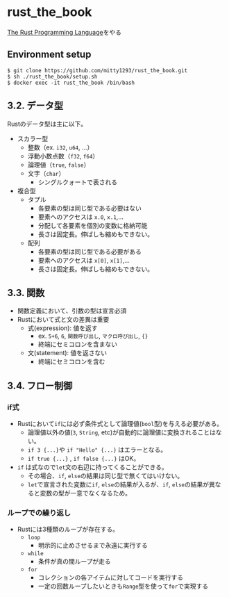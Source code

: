 # rust_the_book
[The Rust Programming Language](https://doc.rust-jp.rs/book-ja/title-page.html)をやる
## Environment setup
```shell
$ git clone https://github.com/mitty1293/rust_the_book.git
$ sh ./rust_the_book/setup.sh
$ docker exec -it rust_the_book /bin/bash
```
## 3.2. データ型
Rustのデータ型は主に以下。
* スカラー型
    * 整数（ex. `i32`, `u64`, ...）
    * 浮動小数点数（`f32`, `f64`）
    * 論理値（`true`, `false`）
    * 文字（`char`）
        * シングルクォートで表される
* 複合型
    * タプル
        * 各要素の型は同じ型である必要はない
        * 要素へのアクセスは `x.0`, `x.1`,...
        * 分配して各要素を個別の変数に格納可能
        * 長さは固定長。伸ばしも縮めもできない。
    * 配列
        * 各要素の型は同じ型である必要がある
        * 要素へのアクセスは `x[0]`, `x[1]`,...
        * 長さは固定長。伸ばしも縮めもできない。
## 3.3. 関数
* 関数定義において、引数の型は宣言必須
* Rustにおいて式と文の差異は重要
    * 式(expression): 値を返す
        * ex. `5+6`, `6`, `関数呼び出し`, `マクロ呼び出し`, `{}`
        * 終端にセミコロンを含まない
    * 文(statement): 値を返さない
        * 終端にセミコロンを含む
## 3.4. フロー制御
### if式
* Rustにおいて`if`には必ず条件式として論理値(`bool`型)を与える必要がある。
    * 論理値以外の値(`3`, `String`, etc)が自動的に論理値に変換されることはない。
    * `if 3 {...}`や `if "Hello" {...}` はエラーとなる。
    * `if true {...}` , `if false {...}` はOK。
* `if` は式なので`let`文の右辺に持ってくることができる。
    * その場合、`if`, `else`の結果は同じ型で無くてはいけない。
    * `let`で宣言された変数に`if`, `else`の結果が入るが、`if`, `else`の結果が異なると変数の型が一意でなくなるため。
### ループでの繰り返し
* Rustには3種類のループが存在する。
    * `loop`
        * 明示的に止めさせるまで永遠に実行する
    * `while`
        * 条件が真の間ループが走る
    * `for`
        * コレクションの各アイテムに対してコードを実行する
        * 一定の回数ループしたいときも`Range`型を使って`for`で実現する